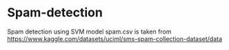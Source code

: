 # Spam-detection
Spam detection using SVM model
spam.csv is taken from https://www.kaggle.com/datasets/uciml/sms-spam-collection-dataset/data
